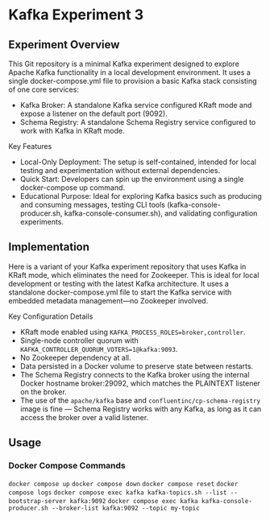 # Kafka Experiment 3

## Experiment Overview

This Git repository is a minimal Kafka experiment designed to explore Apache Kafka functionality in a local development environment. It uses a single docker-compose.yml file to provision a basic Kafka stack consisting of one core services:

-	Kafka Broker: A standalone Kafka service configured KRaft mode and expose a listener on the default port (9092).
- Schema Registry: A standalone Schema Registry service configured to work with Kafka in KRaft mode.

Key Features
- Local-Only Deployment: The setup is self-contained, intended for local testing and experimentation without external dependencies.
-	Quick Start: Developers can spin up the environment using a single docker-compose up command.
-	Educational Purpose: Ideal for exploring Kafka basics such as producing and consuming messages, testing CLI tools (kafka-console-producer.sh, kafka-console-consumer.sh), and validating configuration experiments.


## Implementation

Here is a variant of your Kafka experiment repository that uses Kafka in KRaft mode, which eliminates the need for Zookeeper. This is ideal for local development or testing with the latest Kafka architecture. It uses a standalone docker-compose.yml file to start the Kafka service with embedded metadata management—no Zookeeper involved.


Key Configuration Details
-	KRaft mode enabled using `KAFKA_PROCESS_ROLES=broker,controller`.
-	Single-node controller quorum with `KAFKA_CONTROLLER_QUORUM_VOTERS=1@kafka:9093`.
-	No Zookeeper dependency at all.
-	Data persisted in a Docker volume to preserve state between restarts.
-	The Schema Registry connects to the Kafka broker using the internal Docker hostname broker:29092, which matches the PLAINTEXT listener on the broker.
-	The use of the `apache/kafka` base and `confluentinc/cp-schema-registry` image is fine — Schema Registry works with any Kafka, as long as it can access the broker over a valid listener.

## Usage

### Docker Compose Commands
`docker compose up`
`docker compose down`
`docker compose reset`
`docker compose logs`
`docker compose exec kafka kafka-topics.sh --list --bootstrap-server kafka:9092`
`docker compose exec kafka kafka-console-producer.sh --broker-list kafka:9092 --topic my-topic`
